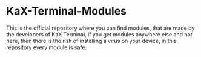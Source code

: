 # KaX-Terminal-Modules
This is the official repository where you can find modules, that are made by the developers of KaX Terminal, if you get modules anywhere else and not here, then there is the risk of installing a virus on your device, in this repository every module is safe.
